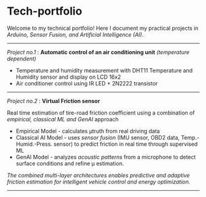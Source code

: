 # Tech-portfolio

Welcome to my technical portfolio! Here I document my practical projects in *Arduino, Sensor Fusion, and Artificial Intelligence (AI)*.  

 -------------------------------------------------------------------------------------------------------------------------------------------------------------


*Project no.1* : **Automatic control of an air conditioning unit** *(temperature dependent)*
- Temperature and humidity measurement with DHT11 Temperature and Humidity sensor and display on LCD 16x2  
- Air conditioner control using IR LED + 2N2222 transistor
  
---------------------------------------------------------------------------------------------------------------------------------------------------------------

*Project no.2* : **Virtual Friction sensor**

Real time estimation of tire-road friction coefficient using a combination of *empirical, classical ML and GenAI* approach
-   Empirical Model - calculates µtruth from real driving data
-   Classical AI Model - uses *sensor fusion* (IMU sensor, OBD2 data, Temp.-Humid.-Press. sensor) to predict friction in real time through supervised ML
-   GenAI Model - analyzes *acoustic patterns* from a microphone to detect surface conditions and refine µ estimation.

  *The combined multi-layer architectures enables predictive and adaptive friction estimation for intelligent vehicle control and energy optimization.*

  -------------------------------------------------------------------------------------------------------------------------------------------------------------



